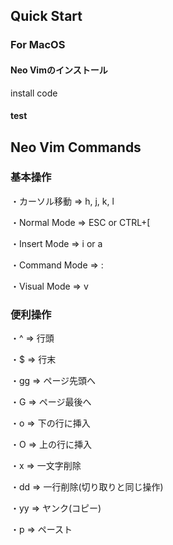 ## Quick Start

### For MacOS

#### Neo Vimのインストール
install code

#### test 

## Neo Vim Commands

### 基本操作
・カーソル移動 ⇒ h, j, k, l 

・Normal Mode ⇒ ESC or CTRL+[ 

・Insert Mode ⇒ i or a 

・Command Mode ⇒ : 

・Visual Mode ⇒ v

### 便利操作
・^ ⇒ 行頭

・$ ⇒ 行末

・gg ⇒ ページ先頭へ

・G ⇒ ページ最後へ

・o ⇒ 下の行に挿入

・O ⇒ 上の行に挿入

・x ⇒ 一文字削除

・dd ⇒ 一行削除(切り取りと同じ操作)

・yy ⇒ ヤンク(コピー)

・p ⇒ ペースト
